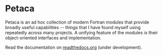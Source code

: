 Petaca
======
Petaca is an ad hoc collection of modern Fortran modules that provide
broadly useful capabilities -- things that I have found myself using
repeatedly across many projects. A unifying feature of the modules is
their object-oriented interfaces and implementation.

Read the documentation on [readthedocs.org](http://petaca.readthedocs.io/)
(under development).
